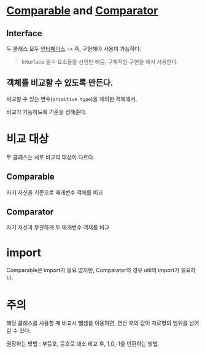 # [Comparable](Comparable) and [Comparator](Comparator)

## Interface

두 클래스 모두 [인터페이스](Interface) -> 즉, 구현해야 사용이 가능하다.

> Interface
> 필수 요소들을 선언만 해둠, 구체적인 구현을 해서 사용한다.

## 객체를 비교할 수 있도록 만든다.

비교할 수 있는 변수(`primitive type`)을 제외한 객체에서, 

비교가 가능하도록 기준을 정해준다.

# 비교 대상
두 클래스는 서로 비교의 대상이 다르다. 

## Comparable
자기 자신을 기준으로 매개변수 객체를 비교

## Comparator
자기 자신과 무관하게 두 매개변수 객체를 비교

# import
Comparable은 import가 필요 없지만, Comparator의 경우 util의 import가 필요하다.

# 주의
해당 클래스를 사용할 때 비교시 뺄셈을 이용하면, 연산 후의 값이 자료형의 범위를 넘어갈 수 있다.

권장하는 방법 : 부등호, 등호로 대소 비교 후, 1,0,-1을 반환하는 방법